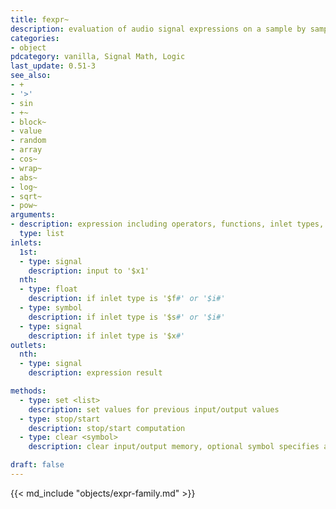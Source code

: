 ```yaml
---
title: fexpr~
description: evaluation of audio signal expressions on a sample by sample basis
categories:
- object
pdcategory: vanilla, Signal Math, Logic
last_update: 0.51-3
see_also:
- +
- '>'
- sin
- +~
- block~
- value
- random
- array
- cos~
- wrap~
- abs~
- log~
- sqrt~
- pow~
arguments:
- description: expression including operators, functions, inlet types, float and symbols
  type: list
inlets:
  1st:
  - type: signal
    description: input to '$x1'
  nth:
  - type: float
    description: if inlet type is '$f#' or '$i#'
  - type: symbol
    description: if inlet type is '$s#' or '$i#'
  - type: signal
    description: if inlet type is '$x#'
outlets:
  nth:
  - type: signal
    description: expression result

methods:
  - type: set <list>
    description: set values for previous input/output values
  - type: stop/start
    description: stop/start computation
  - type: clear <symbol>
    description: clear input/output memory, optional symbol specifies a specific input (such as x1) or output (y1)

draft: false
---
```

{{< md_include "objects/expr-family.md" >}}

